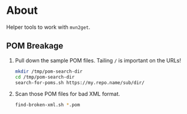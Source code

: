 # About

Helper tools to work with `mvn2get`.

## POM Breakage

1. Pull down the sample POM files.  Tailing `/` is important on the URLs!
    ```bash
    mkdir /tmp/pom-search-dir
    cd /tmp/pom-search-dir
    search-for-poms.sh https://my.repo.name/sub/dir/
    ```
1. Scan those POM files for bad XML format.
    ```bash
    find-broken-xml.sh *.pom
    ```
